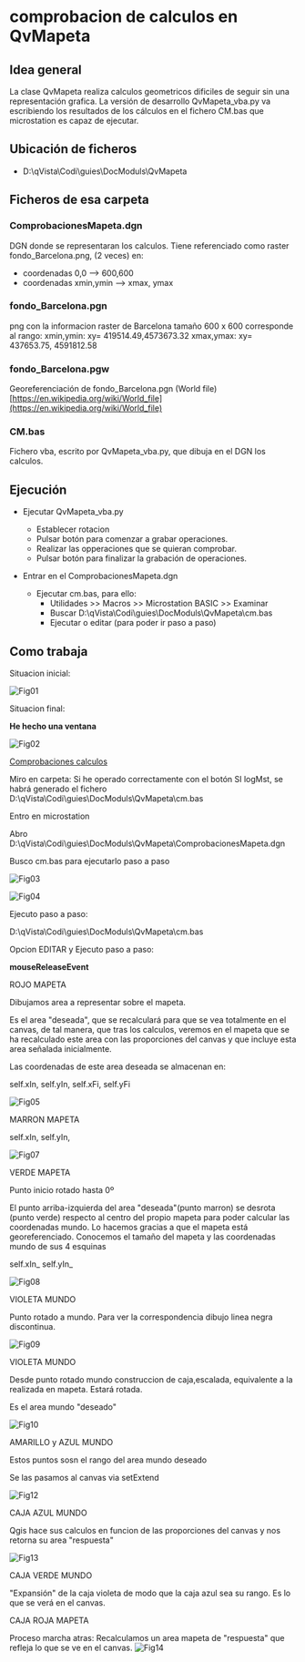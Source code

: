 ﻿# comprobacion de calculos en QvMapeta

## Idea general
La clase QvMapeta realiza calculos geometricos dificiles de seguir sin una representación grafica. La versión de desarrollo QvMapeta_vba.py va escribiendo los resultados de los cálculos en el fichero CM.bas que microstation es capaz de ejecutar.


## Ubicación de ficheros
 - D:\qVista\Codi\guies\DocModuls\QvMapeta

## Ficheros de esa carpeta

### ComprobacionesMapeta.dgn

DGN donde se representaran los calculos.
Tiene referenciado como raster fondo_Barcelona.png, (2 veces) en: 
   - coordenadas 0,0   --> 600,600
   - coordenadas xmin,ymin  --> xmax, ymax

### fondo_Barcelona.pgn
png con la informacion raster de Barcelona
tamaño 600 x 600
corresponde al rango:
xmin,ymin:   xy= 419514.49,4573673.32
xmax,ymax: xy= 437653.75, 4591812.58

### fondo_Barcelona.pgw
Georeferenciación de fondo_Barcelona.pgn (World file)
[https://en.wikipedia.org/wiki/World_file](https://en.wikipedia.org/wiki/World_file)

### CM.bas
Fichero vba, escrito por QvMapeta_vba.py, que dibuja en el DGN los calculos.

## Ejecución

 - Ejecutar QvMapeta_vba.py
	 - Establecer rotacion
	 - Pulsar botón para comenzar a grabar operaciones.
	 - Realizar las opperaciones que se quieran comprobar.
	 - Pulsar botón para finalizar la grabación de operaciones.
	
- Entrar en el ComprobacionesMapeta.dgn
	- Ejecutar cm.bas, para ello:
		- Utilidades >> Macros >>  Microstation BASIC >> Examinar
		- Buscar D:\qVista\Codi\guies\DocModuls\QvMapeta\cm.bas
		- Ejecutar o editar (para poder ir paso a paso)

## Como trabaja
Situacion inicial:

![Fig01](./fig01.png)

Situacion final:

**He hecho una ventana**

![Fig02](./fig02.png)

[Comprobaciones calculos](./comprobacionesQvMapeta.md)    

Miro en carpeta:
Si he operado correctamente con el botón SI logMst, se habrá generado el fichero D:\qVista\Codi\guies\DocModuls\QvMapeta\cm.bas

Entro en microstation

Abro D:\qVista\Codi\guies\DocModuls\QvMapeta\ComprobacionesMapeta.dgn

Busco cm.bas para ejecutarlo paso a paso


![Fig03](./fig03.png)

![Fig04](./fig04.png)


Ejecuto paso a paso:


D:\qVista\Codi\guies\DocModuls\QvMapeta\cm.bas


Opcion EDITAR y Ejecuto paso a paso:


**mouseReleaseEvent**


ROJO MAPETA


Dibujamos area a representar sobre el mapeta.


Es el area &quot;deseada&quot;, que se recalculará para que se vea totalmente en el canvas, de tal manera, que tras los calculos, veremos en el mapeta que se ha recalculado este area con las proporciones del canvas y que incluye esta area señalada inicialmente.


Las coordenadas de este area deseada se almacenan en:


self.xIn, self.yIn, self.xFi, self.yFi


![Fig05](./fig05.png)


MARRON MAPETA


self.xIn, self.yIn,


![Fig07](./fig07.png)


VERDE MAPETA


Punto inicio rotado hasta 0º


El punto arriba-izquierda del area &quot;deseada&quot;(punto marron) se desrota (punto verde) respecto al centro del propio mapeta para poder calcular las coordenadas mundo. Lo hacemos gracias a que el mapeta está georeferenciado. Conocemos el tamaño del mapeta y las coordenadas mundo de sus 4 esquinas


self.xIn\_ self.yIn\_


![Fig08](./fig08.png)


VIOLETA MUNDO


Punto rotado a mundo. Para ver la correspondencia dibujo linea negra discontinua.


![Fig09](./fig09.png)


VIOLETA MUNDO


Desde punto rotado mundo construccion de caja,escalada, equivalente a la realizada en mapeta. Estará rotada.


Es el area mundo &quot;deseado&quot;


![Fig10](./fig10.png)


AMARILLO y AZUL MUNDO


Estos puntos sosn el rango del area mundo deseado


Se las pasamos al canvas via setExtend


![Fig12](./fig12.png)


CAJA AZUL MUNDO


Qgis hace sus calculos en funcion de las proporciones del canvas y nos retorna su area &quot;respuesta&quot;


![Fig13](./fig13.png)


CAJA VERDE MUNDO

&quot;Expansión&quot; de la caja violeta de modo que la caja azul sea su rango. Es lo que se verá en el canvas.




CAJA ROJA MAPETA


Proceso marcha atras: Recalculamos un area mapeta de &quot;respuesta&quot; que refleja lo que se ve en el canvas.
![Fig14](./fig14.png)









<!--stackedit_data:
eyJoaXN0b3J5IjpbLTkzNjEzMDk1NSwtMTcyMTE5MDQyMSwtMT
YzOTA4MDI4NywtODQ5MzQ2NDkxLDE3MjE2NDM1NDZdfQ==
-->